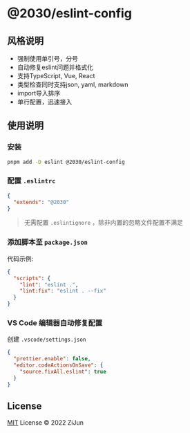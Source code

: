 # @2030/eslint-config

## 风格说明 

- 强制使用单引号，分号
- 自动修复eslint问题并格式化
- 支持TypeScript, Vue, React
- 类型检查同时支持json, yaml, markdown
- import导入排序
- 单行配置，迅速接入

## 使用说明

### 安装

```bash
pnpm add -D eslint @2030/eslint-config
```

### 配置 `.eslintrc`

```json
{
  "extends": "@2030"
}
```

> 无需配置 `.eslintignore` ，除非内置的忽略文件配置不满足

### 添加脚本至 `package.json`

代码示例:

```json
{
  "scripts": {
    "lint": "eslint .",
    "lint:fix": "eslint . --fix"
  }
}
```

### VS Code 编辑器自动修复配置

创建 `.vscode/settings.json`

```json
{
  "prettier.enable": false,
  "editor.codeActionsOnSave": {
    "source.fixAll.eslint": true
  }
}
```

## License

[MIT](./LICENSE) License &copy; 2022 ZiJun
